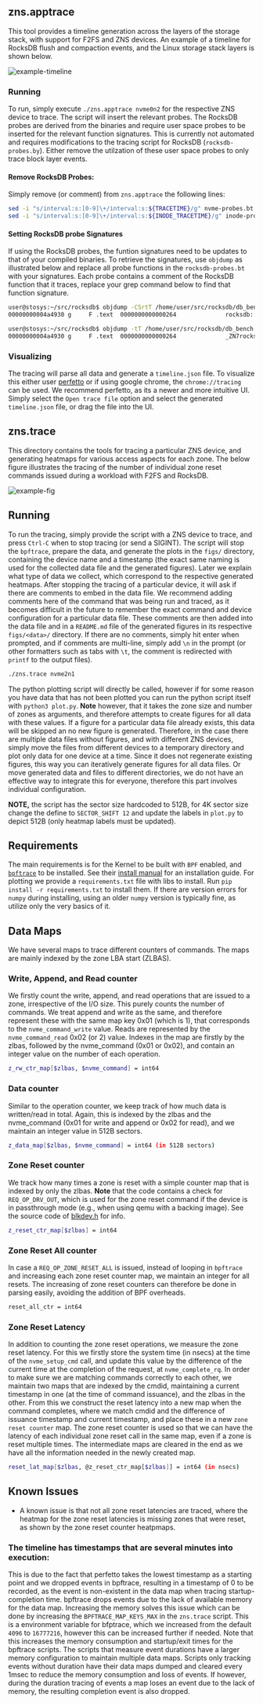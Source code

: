 ## zns.apptrace

This tool provides a timeline generation across the layers of the storage stack, with support for F2FS and ZNS devices.
An example of a timeline for RocksDB flush and compaction events, and the Linux storage stack layers is shown below.

![example-timeline](data-db_bench/example-timeline.jpeg)

### Running

To run, simply execute `./zns.apptrace nvme0n2` for the respective ZNS device to trace.
The script will insert the relevant probes. The RocksDB probes are derived from the binaries and require user space probes to be inserted for the relevant function signatures.
This is currently not automated and requires modifications to the tracing script for RocksDB (`rocksdb-probes.by`). Either remove the utilzation of these user space probes to only trace block layer events.

#### Remove RocksDB Probes:

Simply remove (or comment) from `zns.apptrace` the following lines:

```bash
sed -i "s/interval:s:[0-9]\+/interval:s:${TRACETIME}/g" nvme-probes.bt rocksdb-probes.bt vfs-probes.bt mm-probes.bt f2fs-probes.bt
sed -i "s/interval:s:[0-9]\+/interval:s:${INODE_TRACETIME}/g" inode-probes.bt
```

#### Setting RocksDB probe Signatures

If using the RocksDB probes, the funtion signatures need to be updates to that of your compiled binaries. To retrieve the signatures, use `objdump` as illustrated below and replace all probe functions in the `rocksdb-probes.bt` with your signatures. Each probe contains a comment of the RocksDB function that it traces, replace your grep command below to find that function signature.

```bash
user@stosys:~/src/rocksdb$ objdump -CSrtT /home/user/src/rocksdb/db_bench | grep "rocksdb::Compaction::~Compaction()"
00000000004a4930 g     F .text  0000000000000264              rocksdb::Compaction::~Compaction()

user@stosys:~/src/rocksdb$ objdump -tT /home/user/src/rocksdb/db_bench | grep "00000000004a4930"
00000000004a4930 g     F .text  0000000000000264              _ZN7rocksdb10CompactionD2Ev
```

### Visualizing

The tracing will parse all data and generate a `timeline.json` file. To visualize this either user [perfetto](https://ui.perfetto.dev/) or if using google chrome, the `chrome://tracing` can be used. We recommend perfetto, as its a newer and more intuitive UI. Simply select the `Open trace file` option and select the generated `timeline.json` file, or drag the file into the UI.

## zns.trace

This directory contains the tools for tracing a particular ZNS device, and generating heatmaps for various access aspects for each zone. The below figure illustrates the tracing of the number of individual zone reset commands issued during a workload with F2FS and RocksDB.

![example-fig](example/figs/nvme0n2-2022_09_07_10_20_AM.dat/z_reset_ctr_map-heatmap.png)

## Running

To run the tracing, simply provide the script with a ZNS device to trace, and press `Ctrl-C` when to stop tracing (or send a SIGINT). The script will stop the `bpftrace`, prepare the data, and generate the plots in the `figs/` directory, containing the device name and a timestamp (the exact same naming is used for the collected data file and the generated figures). Later we explain what type of data we collect, which correspond to the respective generated heatmaps. After stopping the tracing of a particular device, it will ask if there are comments to embed in the data file. We recommend adding comments here of the command that was being run and traced, as it becomes difficult in the future to remember the exact command and device configuration for a particular data file. These comments are then added into the data file and in a `README.md` file of the generated figures in its respective `figs/<data>/` directory. If there are no comments, simply hit enter when prompted, and if comments are multi-line, simply add `\n` in the prompt (or other formatters such as tabs with `\t`, the comment is redirected with `printf` to the output files).

```bash
./zns.trace nvme2n1
```

The python plotting script will directly be called, however if for some reason you have data that has not been plotted you can run the python script itself with `python3 plot.py`. **Note** however, that it takes the zone size and number of zones as arguments, and therefore attempts to create figures for all data with these values. If a figure for a particular data file already exists, this data will be skipped an no new figure is generated. Therefore, in the case there are multiple data files without figures, and with different ZNS devices, simply move the files from different devices to a temporary directory and plot only data for one device at a time. Since it does not regenerate existing figures, this way you can iteratively generate figures for all data files. Or move generated data and files to different directories, we do not have an effective way to integrate this for everyone, therefore this part involves individual configuration.

**NOTE,** the script has the sector size hardcoded to 512B, for 4K sector size change the define to `SECTOR_SHIFT 12` and update the labels in `plot.py` to depict 512B (only heatmap labels must be updated).

## Requirements

The main requirements is for the Kernel to be built with `BPF` enabled, and [`bpftrace`](https://github.com/iovisor/bpftrace) to be installed. See their [install manual](https://github.com/iovisor/bpftrace/blob/master/INSTALL.md) for an installation guide. For plotting we provide a `requirements.txt` file with libs to install. Run `pip install -r requirements.txt` to install them. If there are version errors for `numpy` during installing, using an older `numpy` version is typically fine, as utilize only the very basics of it.


## Data Maps

We have several maps to trace different counters of commands. The maps are mainly indexed by the zone LBA start (ZLBAS).

### Write, Append, and Read counter

We firstly count the write, append, and read operations that are issued to a zone, irrespective of the I/O size. This purely counts the number of commands. We treat append and write as the same, and therefore represent these with the same map key 0x01 (which is 1), that corresponds to the `nvme_command_write` value. Reads are represented by the `nvme_command_read` 0x02 (or 2) value. Indexes in the map are firstly by the zlbas, followed by the nvme_command (0x01 or 0x02), and contain an integer value on the number of each operation.

```bash
z_rw_ctr_map[$zlbas, $nvme_command] = int64
```

### Data counter

Similar to the operation counter, we keep track of how much data is written/read in total. Again, this is indexed by the zlbas and the nvme_command (0x01 for write and append or 0x02 for read), and we maintain an integer value in 512B sectors.

```bash
z_data_map[$zlbas, $nvme_command] = int64 (in 512B sectors)
```

### Zone Reset counter

We track how many times a zone is reset with a simple counter map that is indexed by only the zlbas. **Note** that the code contains a check for `REQ_OP_DRV_OUT`, which is used for the zone reset command if the device is in passthrough mode (e.g., when using qemu with a backing image). See the source code of [blkdev.h](https://github.com/torvalds/linux/blob/v5.19/include/linux/blkdev.h#L223-#L227) for info.

```bash
z_reset_ctr_map[$zlbas] = int64
```

### Zone Reset All counter

In case a `REQ_OP_ZONE_RESET_ALL` is issued, instead of looping in `bpftrace` and increasing each zone reset counter map, we maintain an integer for all resets. The increasing of zone reset counters can therefore be done in parsing easily, avoiding the addition of BPF overheads.

```bash
reset_all_ctr = int64
```

### Zone Reset Latency

In addition to counting the zone reset operations, we measure the zone reset latency. For this we firstly store the system time (in nsecs) at the time of the `nvme_setup_cmd` call, and update this value by the difference of the current time at the completion of the request, at `nvme_complete_rq`. In order to make sure we are matching commands correctly to each other, we maintain two maps that are indexed by the cmdid, maintaining a current timestamp in one (at the time of command issuance), and the zlbas in the other. From this we construct the reset latency into a new map when the command completes, where we match cmdid and the difference of issuance timestamp and current timestamp, and place these in a new `zone reset counter` map. The zone reset counter is used so that we can have the latency of each individual zone reset call in the same map, even if a zone is reset multiple times. The intermediate maps are cleared in the end as we have all the information needed in the newly created map.

```bash
reset_lat_map[$zlbas, @z_reset_ctr_map[$zlbas]] = int64 (in nsecs)
```

## Known Issues

- A known issue is that not all zone reset latencies are traced, where the heatmap for the zone reset latencies is missing zones that were reset, as shown by the zone reset counter heatpmaps.

### The timeline has timestamps that are several minutes into execution:

This is due to the fact that perfetto takes the lowest timestamp as a starting point and we dropped events in bpftrace,
resulting in a timestamp of 0 to be recorded, as the event is non-existent in the data map when tracing
startup-completion time. bpftrace drops events due to the lack of available memory for the data
map. Increasing the memory solves this issue which can be done by increasing the `BPFTRACE_MAP_KEYS_MAX` in the
`zns.trace` script. This is a environment variable for bfptrace, which we increased from the default `4096` to `16777216`, however this can be
increased further if needed. Note that this increases the memory consumption and startup/exit times for the bpftrace scripts. The scripts that measure event durations have a larger memory configuration to maintain multiple data maps. Scripts only tracking events without duration have their data maps dumped and cleared every 1msec to reduce the memory consumption and loss of events. If however, during the duration tracing of events a map loses an event due to the lack of memory, the resulting completion event is also dropped.
